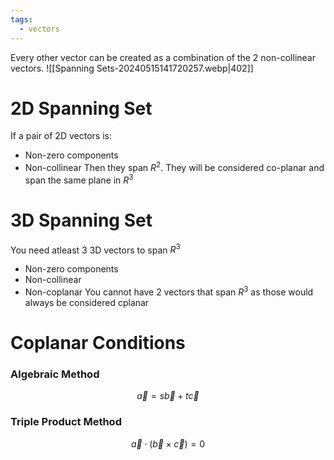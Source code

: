 ```yaml
---
tags:
  - vectors
---
```

Every other vector can be created as a combination of the 2 non-collinear vectors.
![[Spanning Sets-20240515141720257.webp|402]]
# 2D Spanning Set
If a pair of 2D vectors is:
- Non-zero components
- Non-collinear
Then they span $R^2$. They will be considered co-planar and span the same plane in $R^3$
# 3D Spanning Set
You need atleast 3 3D vectors to span $R^3$
- Non-zero components
- Non-collinear
- Non-coplanar
You cannot have 2 vectors that span $R^3$ as those would always be considered cplanar

# Coplanar Conditions
### Algebraic Method
$$\vec{a}=s \vec{b} + t \vec{c}$$
### Triple Product Method
$$\vec{a} \cdot ( \vec{b} \times \vec{c})=0$$

